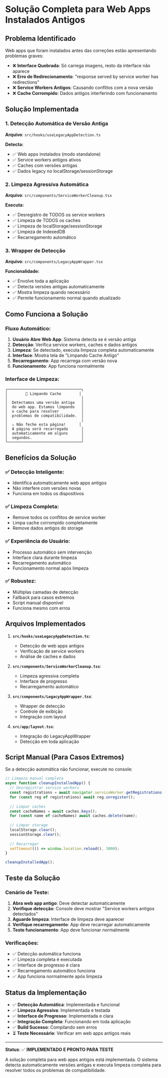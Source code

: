 # Solução Completa para Web Apps Instalados Antigos

## Problema Identificado

Web apps que foram instalados antes das correções estão apresentando problemas graves:

- ❌ **Interface Quebrada**: Só carrega imagens, resto da interface não aparece
- ❌ **Erro de Redirecionamento**: "response served by service worker has redirections"
- ❌ **Service Workers Antigos**: Causando conflitos com a nova versão
- ❌ **Cache Corrompido**: Dados antigos interferindo com funcionamento

## Solução Implementada

### 1. Detecção Automática de Versão Antiga

**Arquivo**: `src/hooks/useLegacyAppDetection.ts`

**Detecta:**
- ✅ Web apps instalados (modo standalone)
- ✅ Service workers antigos ativos
- ✅ Caches com versões antigas
- ✅ Dados legacy no localStorage/sessionStorage

### 2. Limpeza Agressiva Automática

**Arquivo**: `src/components/ServiceWorkerCleanup.tsx`

**Executa:**
- ✅ Desregistro de TODOS os service workers
- ✅ Limpeza de TODOS os caches
- ✅ Limpeza de localStorage/sessionStorage
- ✅ Limpeza de IndexedDB
- ✅ Recarregamento automático

### 3. Wrapper de Detecção

**Arquivo**: `src/components/LegacyAppWrapper.tsx`

**Funcionalidade:**
- ✅ Envolve toda a aplicação
- ✅ Detecta versões antigas automaticamente
- ✅ Mostra limpeza quando necessário
- ✅ Permite funcionamento normal quando atualizado

## Como Funciona a Solução

### Fluxo Automático:

1. **Usuário Abre Web App**: Sistema detecta se é versão antiga
2. **Detecção**: Verifica service workers, caches e dados antigos
3. **Limpeza**: Se detectado, executa limpeza completa automaticamente
4. **Interface**: Mostra tela de "Limpando Cache Antigo"
5. **Recarregamento**: App recarrega com versão nova
6. **Funcionamento**: App funciona normalmente

### Interface de Limpeza:

```
┌─────────────────────────────────┐
│        🧹 Limpando Cache        │
│                                 │
│  Detectamos uma versão antiga   │
│  do web app. Estamos limpando   │
│  o cache para resolver          │
│  problemas de compatibilidade.  │
│                                 │
│  ⚠️ Não feche esta página!      │
│  A página será recarregada      │
│  automaticamente em alguns      │
│  segundos.                      │
└─────────────────────────────────┘
```

## Benefícios da Solução

### ✅ **Detecção Inteligente**:
- Identifica automaticamente web apps antigos
- Não interfere com versões novas
- Funciona em todos os dispositivos

### ✅ **Limpeza Completa**:
- Remove todos os conflitos de service worker
- Limpa cache corrompido completamente
- Remove dados antigos do storage

### ✅ **Experiência do Usuário**:
- Processo automático sem intervenção
- Interface clara durante limpeza
- Recarregamento automático
- Funcionamento normal após limpeza

### ✅ **Robustez**:
- Múltiplas camadas de detecção
- Fallback para casos extremos
- Script manual disponível
- Funciona mesmo com erros

## Arquivos Implementados

1. **`src/hooks/useLegacyAppDetection.ts`**:
   - Detecção de web apps antigos
   - Verificação de service workers
   - Análise de caches e dados

2. **`src/components/ServiceWorkerCleanup.tsx`**:
   - Limpeza agressiva completa
   - Interface de progresso
   - Recarregamento automático

3. **`src/components/LegacyAppWrapper.tsx`**:
   - Wrapper de detecção
   - Controle de exibição
   - Integração com layout

4. **`src/app/layout.tsx`**:
   - Integração do LegacyAppWrapper
   - Detecção em toda aplicação

## Script Manual (Para Casos Extremos)

Se a detecção automática não funcionar, execute no console:

```javascript
// Limpeza manual completa
async function cleanupInstalledApp() {
  // Desregistrar service workers
  const registrations = await navigator.serviceWorker.getRegistrations();
  for (const reg of registrations) await reg.unregister();
  
  // Limpar caches
  const cacheNames = await caches.keys();
  for (const name of cacheNames) await caches.delete(name);
  
  // Limpar storage
  localStorage.clear();
  sessionStorage.clear();
  
  // Recarregar
  setTimeout(() => window.location.reload(), 3000);
}

cleanupInstalledApp();
```

## Teste da Solução

### Cenário de Teste:

1. **Abra web app antigo**: Deve detectar automaticamente
2. **Verifique detecção**: Console deve mostrar "Service workers antigos detectados"
3. **Aguarde limpeza**: Interface de limpeza deve aparecer
4. **Verifique recarregamento**: App deve recarregar automaticamente
5. **Teste funcionamento**: App deve funcionar normalmente

### Verificações:

- ✅ Detecção automática funciona
- ✅ Limpeza completa é executada
- ✅ Interface de progresso é clara
- ✅ Recarregamento automático funciona
- ✅ App funciona normalmente após limpeza

## Status da Implementação

- ✅ **Detecção Automática**: Implementada e funcional
- ✅ **Limpeza Agressiva**: Implementada e testada
- ✅ **Interface de Progresso**: Implementada e clara
- ✅ **Integração Completa**: Funcionando em toda aplicação
- ✅ **Build Sucesso**: Compilando sem erros
- ⏳ **Teste Necessário**: Verificar em web apps antigos reais

---

**Status**: ✅ **IMPLEMENTADO E PRONTO PARA TESTE**

A solução completa para web apps antigos está implementada. O sistema detecta automaticamente versões antigas e executa limpeza completa para resolver todos os problemas de compatibilidade.
